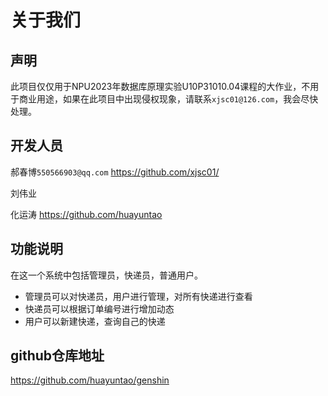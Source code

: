 # 关于我们

## 声明

此项目仅仅用于NPU2023年数据库原理实验U10P31010.04课程的大作业，不用于商业用途，如果在此项目中出现侵权现象，请联系`xjsc01@126.com`，我会尽快处理。

## 开发人员

郝春博`550566903@qq.com`  https://github.com/xjsc01/

刘伟业 

化运涛  https://github.com/huayuntao

## 功能说明

在这一个系统中包括管理员，快递员，普通用户。

+ 管理员可以对快递员，用户进行管理，对所有快递进行查看
+ 快递员可以根据订单编号进行增加动态
+ 用户可以新建快递，查询自己的快递

## github仓库地址

https://github.com/huayuntao/genshin

